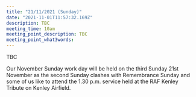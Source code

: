 ```yaml
---
title: "21/11/2021 (Sunday)"
date: "2021-11-01T11:57:32.169Z"
description: TBC
meeting_time: 10am
meeting_point_description: TBC
meeting_point_what3words: 
---
```


TBC

Our November Sunday work day will be held on the third Sunday 21st November as the second Sunday clashes with Remembrance Sunday and some of us like to attend the 1.30 p.m. service held at the RAF Kenley Tribute on Kenley Airfield.